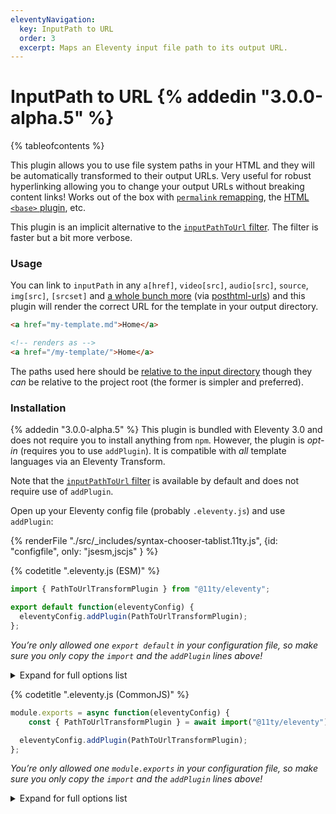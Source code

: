 ```yaml
---
eleventyNavigation:
  key: InputPath to URL
  order: 3
  excerpt: Maps an Eleventy input file path to its output URL.
---
```

# InputPath to URL {% addedin "3.0.0-alpha.5" %}

{% tableofcontents %}

This plugin allows you to use file system paths in your HTML and they will be automatically transformed to their output URLs. Very useful for robust hyperlinking allowing you to change your output URLs without breaking content links! Works out of the box with [`permalink` remapping](/docs/permalinks/), the [HTML `<base>` plugin](/docs/plugins/html-base/), etc.

This plugin is an implicit alternative to the [`inputPathToUrl` filter](/docs/filters/inputpath-to-url/). The filter is faster but a bit more verbose.

### Usage

You can link to `inputPath` in any `a[href]`, `video[src]`, `audio[src]`, `source`, `img[src]`, `[srcset]` and [a whole bunch more](https://github.com/posthtml/posthtml-urls/blob/307c91342a211b3f9fb22bc57264bbb31f235fbb/lib/defaultOptions.js) (via [posthtml-urls](https://github.com/posthtml/posthtml-urls)) and this plugin will render the correct URL for the template in your output directory.

```html
<a href="my-template.md">Home</a>

<!-- renders as -->
<a href="/my-template/">Home</a>
```

The paths used here should be [relative to the input directory](/docs/config/#input-directory) though they _can_ be relative to the project root (the former is simpler and preferred).

### Installation

{% addedin "3.0.0-alpha.5" %} This plugin is bundled with Eleventy 3.0 and does not require you to install anything from `npm`. However, the plugin is _opt-in_ (requires you to use `addPlugin`). It is compatible with _all_ template languages via an Eleventy Transform.

Note that the [`inputPathToUrl` filter](/docs/filters/inputpath-to-url/) is available by default and does not require use of `addPlugin`.

Open up your Eleventy config file (probably `.eleventy.js`) and use `addPlugin`:

<is-land on:visible import="/js/seven-minute-tabs.js">
<seven-minute-tabs>
  {% renderFile "./src/_includes/syntax-chooser-tablist.11ty.js", {id: "configfile", only: "jsesm,jscjs" } %}
  <div id="configfile-jsesm" role="tabpanel">

{% codetitle ".eleventy.js (ESM)" %}

```js
import { PathToUrlTransformPlugin } from "@11ty/eleventy";

export default function(eleventyConfig) {
  eleventyConfig.addPlugin(PathToUrlTransformPlugin);
};
```
_You’re only allowed one `export default` in your configuration file, so make sure you only copy the `import` and the `addPlugin` lines above!_

<details>
<summary>Expand for full options list</summary>

{% codetitle ".eleventy.js (ESM)" %}

```js
import { PathToUrlTransformPlugin } from "@11ty/eleventy";

export default function(eleventyConfig) {
  eleventyConfig.addPlugin(PathToUrlTransformPlugin, {
		// Comma separated list of outputPath file extensions to apply the transform
		extensions: "html",
	});
};
```

* Read more about [Transform outputPaths](/docs/config/#transforms).

</details>

  </div>
  <div id="configfile-jscjs" role="tabpanel">

{% codetitle ".eleventy.js (CommonJS)" %}

```js
module.exports = async function(eleventyConfig) {
	const { PathToUrlTransformPlugin } = await import("@11ty/eleventy");

  eleventyConfig.addPlugin(PathToUrlTransformPlugin);
};
```
_You’re only allowed one `module.exports` in your configuration file, so make sure you only copy the `import` and the `addPlugin` lines above!_

<details>
<summary>Expand for full options list</summary>

{% codetitle ".eleventy.js (CommonJS)" %}

```js
module.exports = async function(eleventyConfig) {
	const { PathToUrlTransformPlugin } = await import("@11ty/eleventy");

  eleventyConfig.addPlugin(PathToUrlTransformPlugin, {
		// Comma separated list of outputPath file extensions to apply the transform
		extensions: "html",
	});
};
```

* Read more about [Transform outputPaths](/docs/config/#transforms).

</details>

  </div>
</seven-minute-tabs>
</is-land>
